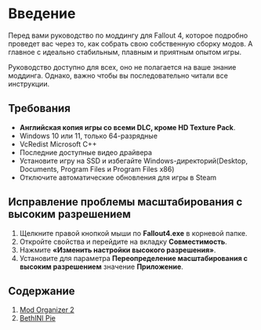 # Введение

Перед вами руководство по моддингу для Fallout 4, которое подробно проведет вас через то, как собрать свою собственную сборку модов.
А главное с идеально стабильным, плавным и приятным опытом игры.

Руководство доступно для всех, оно не полагается на ваше знание моддинга. Однако, важно чтобы вы последовательно читали все инструкции.

## Требования

- **Английская копия игры со всеми DLC, кроме HD Texture Pack**.
- Windows 10 или 11, только 64-разрядные
- VcRedist Microsoft C++
- Последние доступные видео драйвера
- Установите игру на SSD и избегайте Windows-директорий(Desktop, Documents, Program Files и Program Files x86)
- Отключите автоматические обновления для игры в Steam

## Исправление проблемы масштабирования с высоким разрешением

1. Щелкните правой кнопкой мыши по **Fallout4.exe** в корневой папке.
2. Откройте свойства и перейдите на вкладку **Совместимость**.
3. Нажмите **«Изменить настройки высокого разрешения»**.
4. Установите для параметра **Переопределение масштабирования с высоким разрешением** значение **Приложение**.


## Содержание

1. [Mod Organizer 2](./mod-organizer.md)
2. [BethINI Pie](./bethini-pie.md)